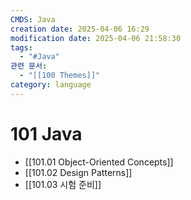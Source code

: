 ```yaml
---
CMDS: Java
creation date: 2025-04-06 16:29
modification date: 2025-04-06 21:58:30
tags:
  - "#Java"
관련 문서:
  - "[[100 Themes]]"
category: language
---
```


# 101 Java

- [[101.01 Object-Oriented Concepts]]
- [[101.02 Design Patterns]]
- [[101.03 시험 준비]]